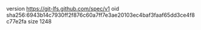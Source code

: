 version https://git-lfs.github.com/spec/v1
oid sha256:6943b14c7930ff2f876c60a7ff7e3ae20103ec4baf3faaf65dd3ce4f8c77e2fa
size 1248
